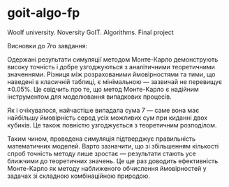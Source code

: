 # goit-algo-fp
Woolf university. Noversity GoIT. Algorithms. Final project

Висновки до 7го завдання:

Одержані результати симуляції методом Монте-Карло демонструють високу точність і 
добре узгоджуються з аналітичними теоретичними значеннями. Різниця між розрахованими 
ймовірностями та тими, що наведені в класичній таблиці, є мінімальною — зазвичай не 
перевищує ±0.05%. Це свідчить про те, що метод Монте-Карло є надійним інструментом 
для моделювання випадкових процесів.

Як і очікувалося, найчастіше випадала сума 7 — саме вона має найбільшу ймовірність 
серед усіх можливих сум при киданні двох кубиків. Це також повністю узгоджується з 
теоретичним розподілом.

Таким чином, проведена симуляція підтверджує правильність математичних моделей. Варто зазначити, 
що зі збільшенням кількості спроб точність методу лише зростає — результати стають усе 
ближчими до теоретичних значень. Це ще раз доводить ефективність Монте-Карло як методу 
наближеного обчислення ймовірностей у задачах зі складною комбінаційною природою.